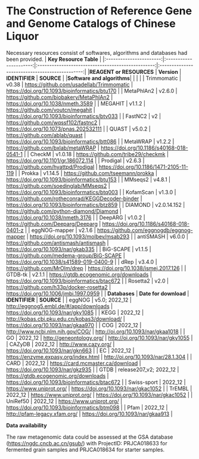 # The Construction of Reference Gene and Genome Catalogs of Chinese Liquor
Necessary resources consist of softwares, algorithms and databases had been provided.
| **Key Resource Table** |
|:-----------------------:|:----------------------:|:-------------------------------------------------:|:----------------------------------------------:|
|**REAGENT or RESOURCES** |      **Version**       |                 **IDENTIFIER**                    |                 **SOURCE**                     |
|**Software and algorithms**|                        |                                                   |                                                |
| Trimmomatic             | v0.38                  | https://github.com/usadellab/Trimmomatic          | https://doi.org/10.1093/bioinformatics/btu170  |
| MetaPhlAn2              | v2.6.0                 | https://github.com/biobakery/MetaPhlAn2           | https://doi.org/10.1038/nmeth.3589             |
| MEGAHIT                 | v1.1.2                 | https://github.com/voutcn/megahit                 | https://doi.org/10.1093/bioinformatics/btv033  |
| FastNC2                 | v2                     | https://github.com/wqssf102/fastnc2               | https://doi.org/10.1073/pnas.202532111         |
| QUAST                   | v5.0.2                 | https://github.com/ablab/quast                    | https://doi.org/10.1093/bioinformatics/btt086  |
| MetaWRAP                | v1.2.2                 | https://github.com/bxlab/metaWRAP                 | https://doi.org/10.1186/s40168-018-0541-1      |
| CheckM                  | v1.0.18                | https://github.com/tribe29/checkmk                | https://doi.org/10.1101/gr.186072.114          |
| Prodigal                | v2.6.3                 | https://github.com/hyattpd/Prodigal               | https://doi.org/10.1186/1471-2105-11-119       |
| Prokka                  | v1.14.5                | https://github.com/tseemann/prokka                | https://doi.org/10.1093/bioinformatics/btu153  |
| MMseqs2                 | v4.8.1                 | https://github.com/soedinglab/MMseqs2             | https://doi.org/10.1093/bioinformatics/btq003  |
| KofamScan               | v1.3.0                 | https://github.com/rotheconrad/KEGGDecoder-binder | https://doi.org/10.1093/bioinformatics/btz859  |
| DIAMOND                 | v2.0.14.152            | https://github.com/python-diamond/Diamond         | https://doi.org/10.1038/nmeth.3176             |
| DeepARG                 | v1.0.2                 | https://github.com/Deeparg/Deeparg                | https://doi.org/10.1186/s40168-018-0401-z      |
| eggNOG-mapper           | v2.1.6                 | https://github.com/eggnogdb/eggnog-mapper         | https://doi.org/10.1093/molbev/msab293         |
| antiSMASH               | v6.0.0                 | https://github.com/antismash/antismash            | https://doi.org/10.1093/nar/gkab335            |
| BiG-SCAPE               | v1.1.5                 | https://github.com/medema-group/BiG-SCAPE         | https://doi.org/10.1038/s41589-019-0400-9      |
| dRep                    | v3.4.0                 | https://github.com/MrOlm/drep                     | https://doi.org/10.1038/ismej.2017.126         |
| GTDB-tk                 | v2.1.1                 | https://gtdb.ecogenomic.org/downloads             | https://doi.org/10.1093/bioinformatics/btac672 |
| Rosetta2                | v2.0                   | https://github.com/h33p/docker-rosetta2           | https://doi.org/10.1006/jmbi.1997.0959         |
|     **Databases**       | **Date for download**  |              **IDENTIFIER**                       |                 **SOURCE**                     |
| eggNOG                  | v5.0; 2022_12          | http://eggnog5.embl.de/#/app/downloads            | https://doi.org/10.1093/nar/gky1085            |
| KEGG                    | 2022_12                | http://kobas.cbi.pku.edu.cn/kobas3/download/      | https://doi.org/10.1093/nar/gkaa970            |
| COG                     | 2022_12                | http://www.ncbi.nlm.nih.gov/COG/                  | http://oi.org/10.1093/nar/gkaa1018             |
| GO                      | 2022_12                | http://geneontology.org/                          | http://oi.org/10.1093/nar/gky1055              |
| CAZyDB                  | 2022_12                | http://www.cazy.org/                              | https://doi.org/10.1093/nar/gkn663             |
| EC                      | 2022_12                | https://enzyme.expasy.org/index.html              | http://oi.org/10.1093/nar/28.1.304             |
| CARD                    | 2022_12                | https://card.mcmaster.ca/download                 | https://doi.org/10.1093/nar/gkz935             |
| GTDB                    | release207_v2; 2022_12 | https://gtdb.ecogenomic.org/downloads             | https://doi.org/10.1093/bioinformatics/btac672 |
| Swiss-sport             | 2022_12                | https://www.uniprot.org/                          | https://doi.org/10.1093/nar/gkac1052           |
| TrEMBL                  | 2022_12                | https://www.uniprot.org/                          | https://doi.org/10.1093/nar/gkac1052           |
| UniRef50                | 2022_12                | https://www.uniprot.org/                          | https://doi.org/10.1093/bioinformatics/btm098  |
| Pfam                    | 2022_12                | http://pfam-legacy.xfam.org/                      | https://doi.org/10.1093/nar/gkaa913            |


**Data availability**

The raw metagenomic data could be assessed at the GSA database (https://ngdc.cncb.ac.cn/gsub/) with ProjectID: PRJCA018633 for fermented grain samples and PRJCA018634 for starter samples.
